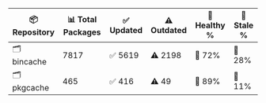 | 📦 Repository | 📊 Total Packages | ✅ Updated | ⚠️ Outdated | 💚 Healthy % | 🔴 Stale % |
|---------------|-------------------|------------|-------------|-------------|------------|
| 🗂️ bincache | 7817 | ✅ 5619 | ⚠️ 2198 | 💚 72% | 🔴 28% |
| 🗂️ pkgcache | 465 | ✅ 416 | ⚠️ 49 | 💚 89% | 🔴 11% |
